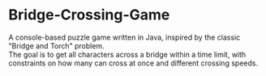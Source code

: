 # Bridge-Crossing-Game
A console-based puzzle game written in Java, inspired by the classic "Bridge and Torch" problem.  
The goal is to get all characters across a bridge within a time limit, with constraints on how many can cross at once and different crossing speeds.
